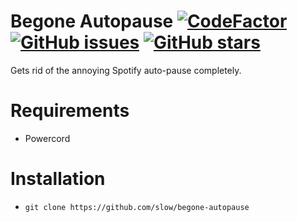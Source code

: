 # Begone Autopause [![CodeFactor](https://www.codefactor.io/repository/github/slow/begone-autopause/badge)](https://www.codefactor.io/repository/github/slow/begone-autopause) [![GitHub issues](https://img.shields.io/github/issues/slow/begone-autopause?style=flat)](https://github.com/slow/begone-autopause/issues) [![GitHub stars](https://img.shields.io/github/stars/slow/begone-autopause?style=flat)](https://github.com/slow/begone-autopause/stargazers)

Gets rid of the annoying Spotify auto-pause completely.

# Requirements

-  Powercord

# Installation

-  `git clone https://github.com/slow/begone-autopause`
